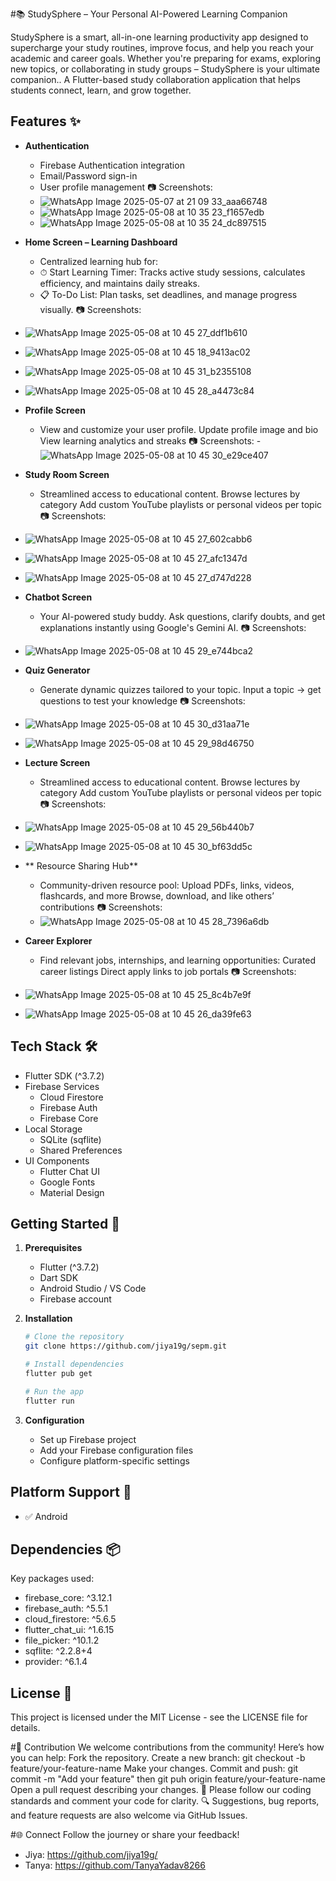 #📚 StudySphere – Your Personal AI-Powered Learning Companion

StudySphere is a smart, all-in-one learning productivity app designed to supercharge your study routines, improve focus, and help you reach your academic and career goals. Whether you're preparing for exams, exploring new topics, or collaborating in study groups – StudySphere is your ultimate companion.. A Flutter-based study collaboration application that helps students connect, learn, and grow together.

## Features ✨

- **Authentication** 
  - Firebase Authentication integration
  - Email/Password sign-in
  - User profile management
  📷 Screenshots:
  - ![WhatsApp Image 2025-05-07 at 21 09 33_aaa66748](https://github.com/user-attachments/assets/b282a57d-64d2-4645-8355-cff7e89d8d96)
  - ![WhatsApp Image 2025-05-08 at 10 35 23_f1657edb](https://github.com/user-attachments/assets/10da021f-1c01-44dc-a365-4341204c4729)
  - ![WhatsApp Image 2025-05-08 at 10 35 24_dc897515](https://github.com/user-attachments/assets/964561cc-b7de-43bd-a684-170713035026)

- **Home Screen – Learning Dashboard**
   - Centralized learning hub for:
   - ⏱ Start Learning Timer: Tracks active study sessions, calculates efficiency, and maintains daily streaks.
   - 📋 To-Do List: Plan tasks, set deadlines, and manage progress visually.
  📷 Screenshots:
- ![WhatsApp Image 2025-05-08 at 10 45 27_ddf1b610](https://github.com/user-attachments/assets/d2edb30e-5cba-44da-a041-287e86aa7d3e)
- ![WhatsApp Image 2025-05-08 at 10 45 18_9413ac02](https://github.com/user-attachments/assets/f648f6a6-e5ba-4200-ac7d-66bbd5b7667e)
- ![WhatsApp Image 2025-05-08 at 10 45 31_b2355108](https://github.com/user-attachments/assets/a1c168b0-4140-41e8-b3c4-0a4b529a83f8)
- ![WhatsApp Image 2025-05-08 at 10 45 28_a4473c84](https://github.com/user-attachments/assets/9786b578-31b0-47e8-9691-637c3b8b31b4)

- **Profile Screen**
  - View and customize your user profile.
   Update profile image and bio
   View learning analytics and streaks
  📷 Screenshots:
  -![WhatsApp Image 2025-05-08 at 10 45 30_e29ce407](https://github.com/user-attachments/assets/e5255e3d-5031-4364-b01a-f8e97754f7eb)

- **Study Room Screen**
  - Streamlined access to educational content.
    Browse lectures by category
    Add custom YouTube playlists or personal videos per topic
📷 Screenshots:
- ![WhatsApp Image 2025-05-08 at 10 45 27_602cabb6](https://github.com/user-attachments/assets/6885fb49-3c54-4a1f-ac95-c6ef4182d9af)
- ![WhatsApp Image 2025-05-08 at 10 45 27_afc1347d](https://github.com/user-attachments/assets/12f8fb96-db3a-4635-b578-75b86abf412a)
- ![WhatsApp Image 2025-05-08 at 10 45 27_d747d228](https://github.com/user-attachments/assets/35f86b23-ec5e-4ca0-bdc9-8397e379f41a)

- **Chatbot Screen**
  - Your AI-powered study buddy.
    Ask questions, clarify doubts, and get explanations instantly using Google's Gemini AI.
📷 Screenshots:
- ![WhatsApp Image 2025-05-08 at 10 45 29_e744bca2](https://github.com/user-attachments/assets/10d75aee-4e64-4d42-8fb0-264a9d672487)

- **Quiz Generator**
  - Generate dynamic quizzes tailored to your topic.
    Input a topic → get questions to test your knowledge
📷 Screenshots:
- ![WhatsApp Image 2025-05-08 at 10 45 30_d31aa71e](https://github.com/user-attachments/assets/a256545d-e4f2-4650-9009-1a851f9fb955)
- ![WhatsApp Image 2025-05-08 at 10 45 29_98d46750](https://github.com/user-attachments/assets/11f5d2f8-0226-4a90-844e-e242b18939ae)

- **Lecture Screen**
  - Streamlined access to educational content.
    Browse lectures by category
    Add custom YouTube playlists or personal videos per topic
📷 Screenshots:
 - ![WhatsApp Image 2025-05-08 at 10 45 29_56b440b7](https://github.com/user-attachments/assets/435d866f-241a-44b6-a596-5ef69aee0317)
 - ![WhatsApp Image 2025-05-08 at 10 45 30_bf63dd5c](https://github.com/user-attachments/assets/7eaaa0b2-58d1-4474-a636-9500dfbc99a4)

- ** Resource Sharing Hub**
  - Community-driven resource pool:
    Upload PDFs, links, videos, flashcards, and more
    Browse, download, and like others’ contributions
📷 Screenshots:
  - ![WhatsApp Image 2025-05-08 at 10 45 28_7396a6db](https://github.com/user-attachments/assets/d80f6b10-6f7b-450c-a52a-eef2c97583e1)
 
- **Career Explorer**
  - Find relevant jobs, internships, and learning opportunities:
    Curated career listings
    Direct apply links to job portals
📷 Screenshots:
- ![WhatsApp Image 2025-05-08 at 10 45 25_8c4b7e9f](https://github.com/user-attachments/assets/1740525d-0a3f-49f0-bf6b-00f8d07721a0)
- ![WhatsApp Image 2025-05-08 at 10 45 26_da39fe63](https://github.com/user-attachments/assets/6a0fb4d9-c8f2-4cfd-a5ae-45a9f98a7f96)

## Tech Stack 🛠️

- Flutter SDK (^3.7.2)
- Firebase Services
  - Cloud Firestore
  - Firebase Auth
  - Firebase Core
- Local Storage
  - SQLite (sqflite)
  - Shared Preferences
- UI Components
  - Flutter Chat UI
  - Google Fonts
  - Material Design

## Getting Started 🚀

1. **Prerequisites**
   - Flutter (^3.7.2)
   - Dart SDK
   - Android Studio / VS Code
   - Firebase account

2. **Installation**
   ```bash
   # Clone the repository
   git clone https://github.com/jiya19g/sepm.git

   # Install dependencies
   flutter pub get

   # Run the app
   flutter run
   ```

3. **Configuration**
   - Set up Firebase project
   - Add your Firebase configuration files
   - Configure platform-specific settings

## Platform Support 📱

- ✅ Android

## Dependencies 📦

Key packages used:
- firebase_core: ^3.12.1
- firebase_auth: ^5.5.1
- cloud_firestore: ^5.6.5
- flutter_chat_ui: ^1.6.15
- file_picker: ^10.1.2
- sqflite: ^2.2.8+4
- provider: ^6.1.4

## License 📄

This project is licensed under the MIT License - see the LICENSE file for details.

#🤝 Contribution
We welcome contributions from the community! Here’s how you can help:
Fork the repository.
Create a new branch: git checkout -b feature/your-feature-name
Make your changes.
Commit and push: git commit -m "Add your feature" then git puh origin feature/your-feature-name
Open a pull request describing your changes.
📝 Please follow our coding standards and comment your code for clarity.
🔍 Suggestions, bug reports, and feature requests are also welcome via GitHub Issues.

#🌐 Connect
Follow the journey or share your feedback!
- Jiya: https://github.com/jiya19g/
- Tanya: https://github.com/TanyaYadav8266



